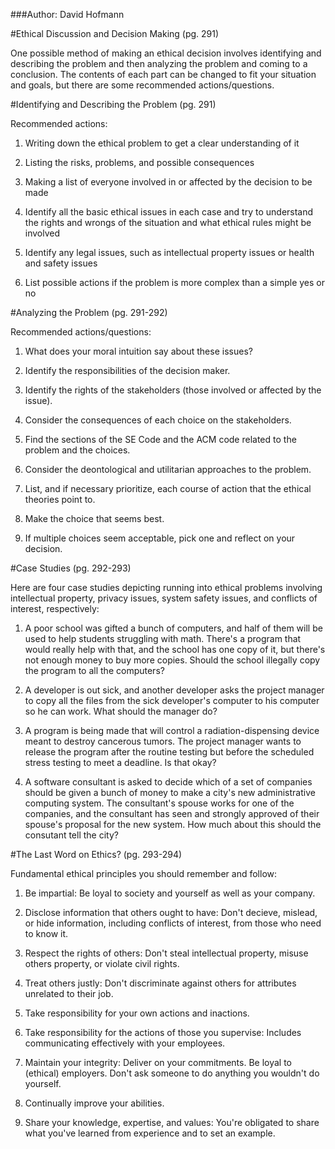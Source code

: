 ###Author: David Hofmann

#Ethical Discussion and Decision Making (pg. 291)

One possible method of making an ethical decision involves identifying and describing the problem and then analyzing the problem and coming to a conclusion. The contents of each part can be changed to fit your situation and goals, but there are some recommended actions/questions.

#Identifying and Describing the Problem (pg. 291)

Recommended actions: 

1. Writing down the ethical problem to get a clear understanding of it

2. Listing the risks, problems, and possible consequences

3. Making a list of everyone involved in or affected by the decision to be made

4. Identify all the basic ethical issues in each case and try to understand the rights and wrongs of the situation and what ethical rules might be involved

5. Identify any legal issues, such as intellectual property issues or health and safety issues

6. List possible actions if the problem is more complex than a simple yes or no

#Analyzing the Problem (pg. 291-292)

Recommended actions/questions:

1. What does your moral intuition say about these issues?

2. Identify the responsibilities of the decision maker.

3. Identify the rights of the stakeholders (those involved or affected by the issue).

4. Consider the consequences of each choice on the stakeholders.

5. Find the sections of the SE Code and the ACM code related to the problem and the choices.

6. Consider the deontological and utilitarian approaches to the problem.

7. List, and if necessary prioritize, each course of action that the ethical theories point to.

8. Make the choice that seems best.

9. If multiple choices seem acceptable, pick one and reflect on your decision.

#Case Studies (pg. 292-293)

Here are four case studies depicting running into ethical problems involving intellectual property, privacy issues, system safety issues, and conflicts of interest, respectively:

1. A poor school was gifted a bunch of computers, and half of them will be used to help students struggling with math. There's a program that would really help with that, and the school has one copy of it, but there's not enough money to buy more copies. Should the school illegally copy the program to all the computers?

2. A developer is out sick, and another developer asks the project manager to copy all the files from the sick developer's computer to his computer so he can work. What should the manager do?

3. A program is being made that will control a radiation-dispensing device meant to destroy cancerous tumors. The project manager wants to release the program after the routine testing but before the scheduled stress testing to meet a deadline. Is that okay?

4. A software consultant is asked to decide which of a set of companies should be given a bunch of money to make a city's new administrative computing system. The consultant's spouse works for one of the companies, and the consultant has seen and strongly approved of their spouse's proposal for the new system. How much about this should the consutant tell the city?

#The Last Word on Ethics? (pg. 293-294)

Fundamental ethical principles you should remember and follow:

1. Be impartial: Be loyal to society and yourself as well as your company.

2. Disclose information that others ought to have: Don't decieve, mislead, or hide information, including conflicts of interest, from those who need to know it.

3. Respect the rights of others: Don't steal intellectual property, misuse others property, or violate civil rights.

4. Treat others justly: Don't discriminate against others for attributes unrelated to their job.

5. Take responsibility for your own actions and inactions.

6. Take responsibility for the actions of those you supervise: Includes communicating effectively with your employees.

7. Maintain your integrity: Deliver on your commitments. Be loyal to (ethical) employers. Don't ask someone to do anything you wouldn't do yourself.

8. Continually improve your abilities.

9. Share your knowledge, expertise, and values: You're obligated to share what you've learned from experience and to set an example.